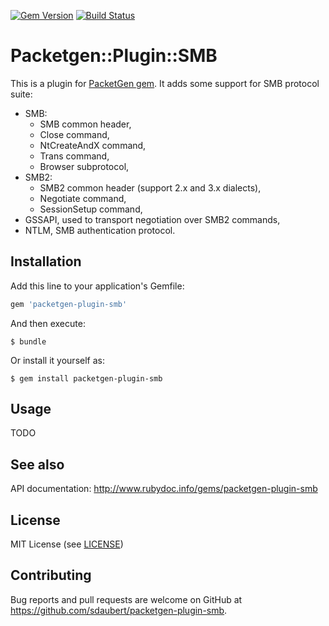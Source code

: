 [![Gem Version](https://badge.fury.io/rb/packetgen-plugin-smb.svg)](https://badge.fury.io/rb/packetgen-plugin-smb)
[![Build Status](https://travis-ci.com/sdaubert/packetgen-plugin-smb.svg?branch=master)](https://travis-ci.com/sdaubert/packetgen-plugin-smb)

# Packetgen::Plugin::SMB

This is a plugin for [PacketGen gem](https://github.com/sdaubert/packetgen). It adds some support for SMB protocol suite:

* SMB:
    * SMB common header,
    * Close command,
    * NtCreateAndX command,
    * Trans command,
    * Browser subprotocol,
* SMB2:
    * SMB2 common header (support 2.x and 3.x dialects),
    * Negotiate command,
    * SessionSetup command,
* GSSAPI, used to transport negotiation over SMB2 commands,
* NTLM, SMB authentication protocol.


## Installation

Add this line to your application's Gemfile:

```ruby
gem 'packetgen-plugin-smb'
```

And then execute:

    $ bundle

Or install it yourself as:

    $ gem install packetgen-plugin-smb

## Usage

TODO

## See also

API documentation: http://www.rubydoc.info/gems/packetgen-plugin-smb

## License

MIT License (see [LICENSE](https://github.com/sdaubert/packetgen-plugin-smb/blob/master/LICENSE))

## Contributing

Bug reports and pull requests are welcome on GitHub at https://github.com/sdaubert/packetgen-plugin-smb.
